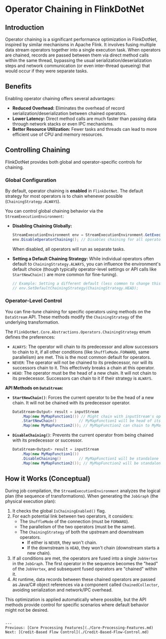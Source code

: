 # Operator Chaining in FlinkDotNet

## Introduction

Operator chaining is a significant performance optimization in FlinkDotNet, inspired by similar mechanisms in Apache Flink. It involves fusing multiple data stream operators together into a single execution task. When operators are chained, records are passed between them via direct method calls within the same thread, bypassing the usual serialization/deserialization steps and network communication (or even inter-thread queueing) that would occur if they were separate tasks.

## Benefits

Enabling operator chaining offers several advantages:

*   **Reduced Overhead:** Eliminates the overhead of record serialization/deserialization between chained operators.
*   **Lower Latency:** Direct method calls are much faster than passing data through network stacks or even IPC mechanisms.
*   **Better Resource Utilization:** Fewer tasks and threads can lead to more efficient use of CPU and memory resources.

## Controlling Chaining

FlinkDotNet provides both global and operator-specific controls for chaining.

### Global Configuration

By default, operator chaining is **enabled** in `FlinkDotNet`. The default strategy for most operators is to chain whenever possible (`ChainingStrategy.ALWAYS`).

You can control global chaining behavior via the `StreamExecutionEnvironment`:

*   **Disabling Chaining Globally:**
    ```csharp
    StreamExecutionEnvironment env = StreamExecutionEnvironment.GetExecutionEnvironment();
    env.DisableOperatorChaining(); // Disables chaining for all operators in the job
    ```
    When disabled, all operators will run as separate tasks.

*   **Setting a Default Chaining Strategy:**
    While individual operators often default to `ChainingStrategy.ALWAYS`, you can influence the environment's default choice (though typically operator-level settings or API calls like `StartNewChain()` are more common for fine-tuning).
    ```csharp
    // Example: Setting a different default (less common to change this globally)
    // env.SetDefaultChainingStrategy(ChainingStrategy.HEAD);
    ```

### Operator-Level Control

You can fine-tune chaining for specific operators using methods on the `DataStream` API. These methods modify the `ChainingStrategy` of the underlying transformation.

The `FlinkDotNet.Core.Abstractions.Operators.ChainingStrategy` enum defines the preferences:

*   `ALWAYS`: The operator will chain to its predecessor and allow successors to chain to it, if all other conditions (like `ShuffleMode.FORWARD`, same parallelism) are met. This is the most common default for operators.
*   `NEVER`: The operator will not be chained to its predecessor, nor will its successors chain to it. This effectively breaks a chain at this operator.
*   `HEAD`: The operator must be the head of a new chain. It will not chain to its predecessor. Successors can chain to it if their strategy is `ALWAYS`.

**API Methods on `DataStream`:**

*   **`StartNewChain()`**: Forces the current operator to be the head of a new chain. It will not be chained with its predecessor operator.
    ```csharp
    DataStream<Output> result = inputStream
        .Map(new MyMapFunction1()) // Might chain with inputStream's operator
        .StartNewChain()          // MyMapFunction1 will be head of its chain (or standalone if no successors chain)
        .Map(new MyMapFunction2()); // MyMapFunction2 can chain to MyMapFunction1
    ```

*   **`DisableChaining()`**: Prevents the current operator from being chained with its predecessor or successor.
    ```csharp
    DataStream<Output> result = inputStream
        .Map(new MyMapFunction1())
        .DisableChaining()        // MyMapFunction1 will be standalone
        .Map(new MyMapFunction2()); // MyMapFunction2 will be standalone (or head of a new chain)
    ```

## How it Works (Conceptual)

During job compilation, the `StreamExecutionEnvironment` analyzes the logical plan (the sequence of transformations). When generating the `JobGraph` (the physical execution plan):

1.  It checks the global `IsChainingEnabled()` flag.
2.  For each potential link between two operators, it considers:
    *   The `ShuffleMode` of the connection (must be `FORWARD`).
    *   The parallelism of the two operators (must be the same).
    *   The `ChainingStrategy` of both the upstream and downstream operators.
        *   If either is `NEVER`, they won't chain.
        *   If the downstream is `HEAD`, they won't chain (downstream starts a new chain).
3.  If all conditions are met, the operators are fused into a single `JobVertex` in the `JobGraph`. The first operator in the sequence becomes the "head" of the `JobVertex`, and subsequent fused operators are "chained" within it.
4.  At runtime, data records between these chained operators are passed as Java/C# object references via a component called `ChainedCollector`, avoiding serialization and network/IPC overhead.

This optimization is applied automatically where possible, but the API methods provide control for specific scenarios where default behavior might not be desired.
```

---
Previous: [Core Processing Features](./Core-Processing-Features.md)
Next: [Credit-Based Flow Control](./Credit-Based-Flow-Control.md)
